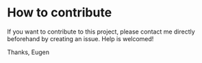# How to contribute

If you want to contribute to this project, please contact me directly beforehand by creating an issue. Help is welcomed!

Thanks,
Eugen
